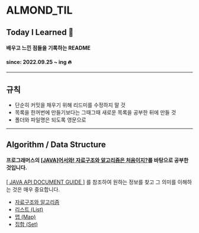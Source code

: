 # ALMOND_TIL
## Today I Learned 📝
#### 배우고 느낀 점들을 기록하는 README 
#### since: 2022.09.25 ~ ing 🔥
*** 
## 규칙
* 단순히 커밋을 채우기 위해 리드미를 수정하지 말 것
* 목록을 한꺼번에 만들기보다는 그때그때 새로운 목록을 공부한 뒤에 만들 것
* 폴더와 파일명은 되도록 영문으로
* ***
## Algorithm / Data Structure
#### 프로그래머스의 [[JAVA]어서와! 자료구조와 알고리즘은 처음이지?](https://school.programmers.co.kr/learn/courses/13577)를 바탕으로 공부한 것입니다.

[[ JAVA API DOCUMENT GUIDE ]](https://docs.oracle.com/javase/8/docs/api/) 를 참조하여 원하는 정보를 찾고 그 의미를 이해하는 것은 매우 중요합니다. 

* [자료구조와 알고리즘](https://github.com/almond0115/ALMOND_TIL/blob/main/Algorithm/220927.md)
* [리스트 (List)](https://github.com/almond0115/ALMOND_TIL/blob/main/Algorithm/220928-29.md)
* [맵 (Map)](https://github.com/almond0115/ALMOND_TIL/blob/main/Algorithm/221001-02.md)
* [집합 (Set)](https://github.com/almond0115/ALMOND_TIL/blob/main/Algorithm/221004-05.md)